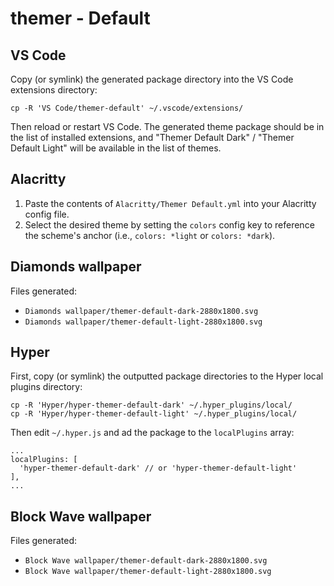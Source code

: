 # themer - Default

## VS Code

Copy (or symlink) the generated package directory into the VS Code extensions directory:

```
cp -R 'VS Code/themer-default' ~/.vscode/extensions/
```

Then reload or restart VS Code. The generated theme package should be in the list of installed extensions, and "Themer Default Dark" / "Themer Default Light" will be available in the list of themes.

## Alacritty

1. Paste the contents of `Alacritty/Themer Default.yml` into your Alacritty config file.
2. Select the desired theme by setting the `colors` config key to reference the scheme's anchor (i.e., `colors: *light` or `colors: *dark`).

## Diamonds wallpaper

Files generated:

* `Diamonds wallpaper/themer-default-dark-2880x1800.svg`
* `Diamonds wallpaper/themer-default-light-2880x1800.svg`

## Hyper

First, copy (or symlink) the outputted package directories to the Hyper local plugins directory:

```
cp -R 'Hyper/hyper-themer-default-dark' ~/.hyper_plugins/local/
cp -R 'Hyper/hyper-themer-default-light' ~/.hyper_plugins/local/
```

Then edit `~/.hyper.js` and ad the package to the `localPlugins` array:

```
...
localPlugins: [
  'hyper-themer-default-dark' // or 'hyper-themer-default-light'
],
...
```

## Block Wave wallpaper

Files generated:

* `Block Wave wallpaper/themer-default-dark-2880x1800.svg`
* `Block Wave wallpaper/themer-default-light-2880x1800.svg`